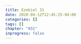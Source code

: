 ```yaml
---
title: Ezekiel 31
date: 2020-04-12T12:45:25-04:00
categories: []
tags: []
chapter: "031"
inprogress: false
---
```



